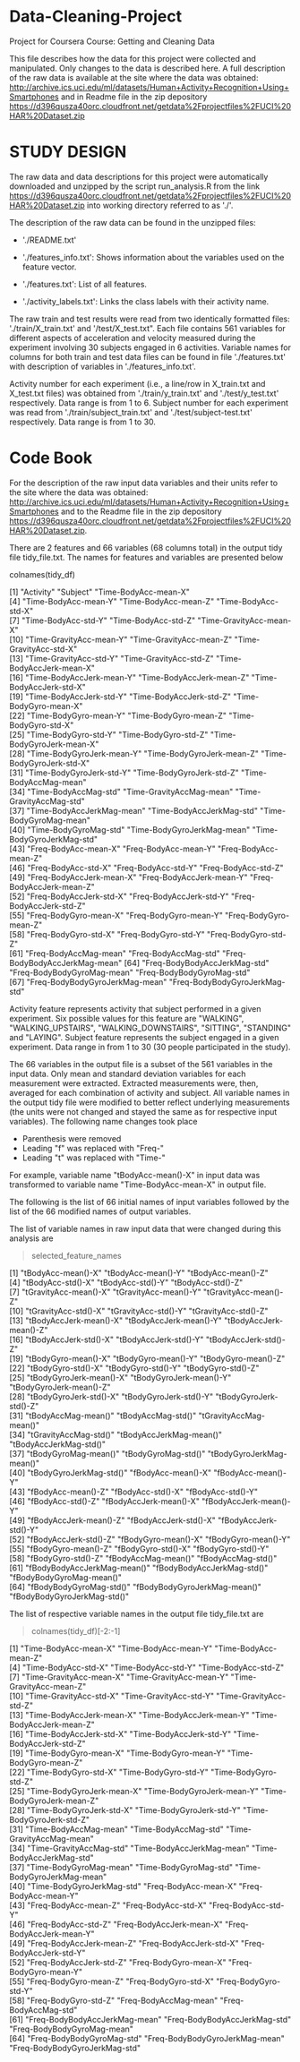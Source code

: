 Data-Cleaning-Project
=====================

Project for Coursera Course: Getting and Cleaning Data

This file describes how the data for this project were collected and manipulated. Only changes to the data is described here.  A full description of the raw data is available at the site where the data was obtained: http://archive.ics.uci.edu/ml/datasets/Human+Activity+Recognition+Using+Smartphones and in Readme file in the zip depository https://d396qusza40orc.cloudfront.net/getdata%2Fprojectfiles%2FUCI%20HAR%20Dataset.zip

STUDY DESIGN
============
The raw data and data descriptions for this project were automatically downloaded and unzipped by the script run_analysis.R from the link https://d396qusza40orc.cloudfront.net/getdata%2Fprojectfiles%2FUCI%20HAR%20Dataset.zip into working directory referred to as './'.

The description of the raw data can be found in the unzipped files:

- './README.txt'

- './features_info.txt': Shows information about the variables used on the feature vector.

- './features.txt': List of all features.

- './activity_labels.txt': Links the class labels with their activity name.

The raw train and test results were read from two identically formatted files: './train/X_train.txt' and '/test/X_test.txt". Each file contains 561 variables for different aspects of acceleration and velocity measured during the experiment involving 30 subjects engaged in 6 activities. Variable names for columns for both train and test data files can be found in file './features.txt' with description of variables in './features_info.txt'. 

Activity number for each experiment (i.e., a line/row in X_train.txt and X_test.txt files) was obtained from './train/y_train.txt' and './test/y_test.txt' respectively. Data range is from 1 to 6. 
Subject number for each experiment was read from './train/subject_train.txt' and './test/subject-test.txt' respectively. Data range is from 1 to 30.


Code Book
============

For the description of the raw input data variables and their units refer to the site where the data was obtained: http://archive.ics.uci.edu/ml/datasets/Human+Activity+Recognition+Using+Smartphones and to the Readme file in the zip depository https://d396qusza40orc.cloudfront.net/getdata%2Fprojectfiles%2FUCI%20HAR%20Dataset.zip.

There are 2 features and 66 variables (68 columns total) in the output tidy file tidy_file.txt. The names for features and variables are presented below

colnames(tidy_df)

 [1] "Activity"                      "Subject"                       "Time-BodyAcc-mean-X"          
 [4] "Time-BodyAcc-mean-Y"           "Time-BodyAcc-mean-Z"           "Time-BodyAcc-std-X"           
 [7] "Time-BodyAcc-std-Y"            "Time-BodyAcc-std-Z"            "Time-GravityAcc-mean-X"       
[10] "Time-GravityAcc-mean-Y"        "Time-GravityAcc-mean-Z"        "Time-GravityAcc-std-X"        
[13] "Time-GravityAcc-std-Y"         "Time-GravityAcc-std-Z"         "Time-BodyAccJerk-mean-X"      
[16] "Time-BodyAccJerk-mean-Y"       "Time-BodyAccJerk-mean-Z"       "Time-BodyAccJerk-std-X"       
[19] "Time-BodyAccJerk-std-Y"        "Time-BodyAccJerk-std-Z"        "Time-BodyGyro-mean-X"         
[22] "Time-BodyGyro-mean-Y"          "Time-BodyGyro-mean-Z"          "Time-BodyGyro-std-X"          
[25] "Time-BodyGyro-std-Y"           "Time-BodyGyro-std-Z"           "Time-BodyGyroJerk-mean-X"     
[28] "Time-BodyGyroJerk-mean-Y"      "Time-BodyGyroJerk-mean-Z"      "Time-BodyGyroJerk-std-X"      
[31] "Time-BodyGyroJerk-std-Y"       "Time-BodyGyroJerk-std-Z"       "Time-BodyAccMag-mean"         
[34] "Time-BodyAccMag-std"           "Time-GravityAccMag-mean"       "Time-GravityAccMag-std"       
[37] "Time-BodyAccJerkMag-mean"      "Time-BodyAccJerkMag-std"       "Time-BodyGyroMag-mean"        
[40] "Time-BodyGyroMag-std"          "Time-BodyGyroJerkMag-mean"     "Time-BodyGyroJerkMag-std"     
[43] "Freq-BodyAcc-mean-X"           "Freq-BodyAcc-mean-Y"           "Freq-BodyAcc-mean-Z"          
[46] "Freq-BodyAcc-std-X"            "Freq-BodyAcc-std-Y"            "Freq-BodyAcc-std-Z"           
[49] "Freq-BodyAccJerk-mean-X"       "Freq-BodyAccJerk-mean-Y"       "Freq-BodyAccJerk-mean-Z"      
[52] "Freq-BodyAccJerk-std-X"        "Freq-BodyAccJerk-std-Y"        "Freq-BodyAccJerk-std-Z"       
[55] "Freq-BodyGyro-mean-X"          "Freq-BodyGyro-mean-Y"          "Freq-BodyGyro-mean-Z"         
[58] "Freq-BodyGyro-std-X"           "Freq-BodyGyro-std-Y"           "Freq-BodyGyro-std-Z"          
[61] "Freq-BodyAccMag-mean"          "Freq-BodyAccMag-std"           "Freq-BodyBodyAccJerkMag-mean" 
[64] "Freq-BodyBodyAccJerkMag-std"   "Freq-BodyBodyGyroMag-mean"     "Freq-BodyBodyGyroMag-std"     
[67] "Freq-BodyBodyGyroJerkMag-mean" "Freq-BodyBodyGyroJerkMag-std" 

Activity feature represents activity that subject performed in a given experiment. Six possible values for this feature are "WALKING", "WALKING_UPSTAIRS", "WALKING_DOWNSTAIRS", "SITTING", "STANDING" and "LAYING".
Subject feature represents the subject engaged in a given experiment. Data range in from 1 to 30 (30 people participated in the study).

The 66 variables in the output file is a subset of the 561 variables in the input data. Only mean and standard deviation variables for each measurement were extracted. Extracted measurements were, then, averaged for each combination of activity and subject. All variable names in the output tidy file were modified to better reflect underlying measurements (the units were not changed and stayed the same as for respective input variables). The following name changes took place

- Parenthesis were removed
- Leading "f" was replaced with "Freq-"
- Leading "t" was replaced with "Time-"

For example, variable name "tBodyAcc-mean()-X" in input data was transformed to  variable name "Time-BodyAcc-mean-X" in output file.

The following is the list of 66 initial names of input variables followed by the list of the 66 modified names of output variables.


The list of variable names in raw input data that were changed during this analysis are
> selected_feature_names

 [1] "tBodyAcc-mean()-X"           "tBodyAcc-mean()-Y"           "tBodyAcc-mean()-Z"          
 [4] "tBodyAcc-std()-X"            "tBodyAcc-std()-Y"            "tBodyAcc-std()-Z"           
 [7] "tGravityAcc-mean()-X"        "tGravityAcc-mean()-Y"        "tGravityAcc-mean()-Z"       
[10] "tGravityAcc-std()-X"         "tGravityAcc-std()-Y"         "tGravityAcc-std()-Z"        
[13] "tBodyAccJerk-mean()-X"       "tBodyAccJerk-mean()-Y"       "tBodyAccJerk-mean()-Z"      
[16] "tBodyAccJerk-std()-X"        "tBodyAccJerk-std()-Y"        "tBodyAccJerk-std()-Z"       
[19] "tBodyGyro-mean()-X"          "tBodyGyro-mean()-Y"          "tBodyGyro-mean()-Z"         
[22] "tBodyGyro-std()-X"           "tBodyGyro-std()-Y"           "tBodyGyro-std()-Z"          
[25] "tBodyGyroJerk-mean()-X"      "tBodyGyroJerk-mean()-Y"      "tBodyGyroJerk-mean()-Z"     
[28] "tBodyGyroJerk-std()-X"       "tBodyGyroJerk-std()-Y"       "tBodyGyroJerk-std()-Z"      
[31] "tBodyAccMag-mean()"          "tBodyAccMag-std()"           "tGravityAccMag-mean()"      
[34] "tGravityAccMag-std()"        "tBodyAccJerkMag-mean()"      "tBodyAccJerkMag-std()"      
[37] "tBodyGyroMag-mean()"         "tBodyGyroMag-std()"          "tBodyGyroJerkMag-mean()"    
[40] "tBodyGyroJerkMag-std()"      "fBodyAcc-mean()-X"           "fBodyAcc-mean()-Y"          
[43] "fBodyAcc-mean()-Z"           "fBodyAcc-std()-X"            "fBodyAcc-std()-Y"           
[46] "fBodyAcc-std()-Z"            "fBodyAccJerk-mean()-X"       "fBodyAccJerk-mean()-Y"      
[49] "fBodyAccJerk-mean()-Z"       "fBodyAccJerk-std()-X"        "fBodyAccJerk-std()-Y"       
[52] "fBodyAccJerk-std()-Z"        "fBodyGyro-mean()-X"          "fBodyGyro-mean()-Y"         
[55] "fBodyGyro-mean()-Z"          "fBodyGyro-std()-X"           "fBodyGyro-std()-Y"          
[58] "fBodyGyro-std()-Z"           "fBodyAccMag-mean()"          "fBodyAccMag-std()"          
[61] "fBodyBodyAccJerkMag-mean()"  "fBodyBodyAccJerkMag-std()"   "fBodyBodyGyroMag-mean()"    
[64] "fBodyBodyGyroMag-std()"      "fBodyBodyGyroJerkMag-mean()" "fBodyBodyGyroJerkMag-std()" 

The list of respective variable names in the output file tidy_file.txt are

> colnames(tidy_df)[-2:-1]

 [1] "Time-BodyAcc-mean-X"           "Time-BodyAcc-mean-Y"           "Time-BodyAcc-mean-Z"          
 [4] "Time-BodyAcc-std-X"            "Time-BodyAcc-std-Y"            "Time-BodyAcc-std-Z"           
 [7] "Time-GravityAcc-mean-X"        "Time-GravityAcc-mean-Y"        "Time-GravityAcc-mean-Z"       
[10] "Time-GravityAcc-std-X"         "Time-GravityAcc-std-Y"         "Time-GravityAcc-std-Z"        
[13] "Time-BodyAccJerk-mean-X"       "Time-BodyAccJerk-mean-Y"       "Time-BodyAccJerk-mean-Z"      
[16] "Time-BodyAccJerk-std-X"        "Time-BodyAccJerk-std-Y"        "Time-BodyAccJerk-std-Z"       
[19] "Time-BodyGyro-mean-X"          "Time-BodyGyro-mean-Y"          "Time-BodyGyro-mean-Z"         
[22] "Time-BodyGyro-std-X"           "Time-BodyGyro-std-Y"           "Time-BodyGyro-std-Z"          
[25] "Time-BodyGyroJerk-mean-X"      "Time-BodyGyroJerk-mean-Y"      "Time-BodyGyroJerk-mean-Z"     
[28] "Time-BodyGyroJerk-std-X"       "Time-BodyGyroJerk-std-Y"       "Time-BodyGyroJerk-std-Z"      
[31] "Time-BodyAccMag-mean"          "Time-BodyAccMag-std"           "Time-GravityAccMag-mean"      
[34] "Time-GravityAccMag-std"        "Time-BodyAccJerkMag-mean"      "Time-BodyAccJerkMag-std"      
[37] "Time-BodyGyroMag-mean"         "Time-BodyGyroMag-std"          "Time-BodyGyroJerkMag-mean"    
[40] "Time-BodyGyroJerkMag-std"      "Freq-BodyAcc-mean-X"           "Freq-BodyAcc-mean-Y"          
[43] "Freq-BodyAcc-mean-Z"           "Freq-BodyAcc-std-X"            "Freq-BodyAcc-std-Y"           
[46] "Freq-BodyAcc-std-Z"            "Freq-BodyAccJerk-mean-X"       "Freq-BodyAccJerk-mean-Y"      
[49] "Freq-BodyAccJerk-mean-Z"       "Freq-BodyAccJerk-std-X"        "Freq-BodyAccJerk-std-Y"       
[52] "Freq-BodyAccJerk-std-Z"        "Freq-BodyGyro-mean-X"          "Freq-BodyGyro-mean-Y"         
[55] "Freq-BodyGyro-mean-Z"          "Freq-BodyGyro-std-X"           "Freq-BodyGyro-std-Y"          
[58] "Freq-BodyGyro-std-Z"           "Freq-BodyAccMag-mean"          "Freq-BodyAccMag-std"          
[61] "Freq-BodyBodyAccJerkMag-mean"  "Freq-BodyBodyAccJerkMag-std"   "Freq-BodyBodyGyroMag-mean"    
[64] "Freq-BodyBodyGyroMag-std"      "Freq-BodyBodyGyroJerkMag-mean" "Freq-BodyBodyGyroJerkMag-std"
